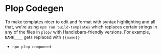 # Plop Codegen

To make templates nicer to edit and format with syntax highlighting and all that, we're using `npm run build-templates` 
which replaces certain strings in any of the files in `plop/` with Handlebars-friendly versions.  For example, 
`NAME____` gets replaced with `{{name}}`

- `npx plop component`